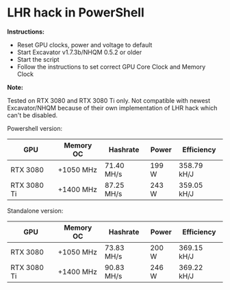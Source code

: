 # LHR hack in PowerShell

**Instructions:**

- Reset GPU clocks, power and voltage to default
- Start Excavator v1.7.3b/NHQM 0.5.2 or older
- Start the script
- Follow the instructions to set correct GPU Core Clock and Memory Clock

**Note:**

Tested on RTX 3080 and RTX 3080 Ti only. Not compatible with newest Excavator/NHQM because of their own implementation of LHR hack which can't be disabled.

Powershell version:

| GPU  | Memory OC | Hashrate | Power | Efficiency |
| --- | --- | --- | --- | --- |
| RTX 3080  | +1050 MHz | 71.40 MH/s | 199 W | 358.79 kH/J |
| RTX 3080 Ti  | +1400 MHz | 87.25 MH/s  | 243 W | 359.05 kH/J |

Standalone version:

| GPU  | Memory OC | Hashrate | Power | Efficiency |
| --- | --- | --- | --- | --- |
| RTX 3080  | +1050 MHz | 73.83 MH/s | 200 W | 369.15 kH/J |
| RTX 3080 Ti  | +1400 MHz | 90.83 MH/s  | 246 W | 369.22 kH/J |
